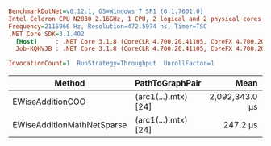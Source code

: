 ``` ini

BenchmarkDotNet=v0.12.1, OS=Windows 7 SP1 (6.1.7601.0)
Intel Celeron CPU N2830 2.16GHz, 1 CPU, 2 logical and 2 physical cores
Frequency=2115966 Hz, Resolution=472.5974 ns, Timer=TSC
.NET Core SDK=3.1.402
  [Host]     : .NET Core 3.1.8 (CoreCLR 4.700.20.41105, CoreFX 4.700.20.41903), X64 RyuJIT DEBUG
  Job-KQHVJB : .NET Core 3.1.8 (CoreCLR 4.700.20.41105, CoreFX 4.700.20.41903), X64 RyuJIT

InvocationCount=1  RunStrategy=Throughput  UnrollFactor=1  

```
|                     Method |      PathToGraphPair |           Mean |        Error |       StdDev |        TEPS |            Min |            Max |
|--------------------------- |--------------------- |---------------:|-------------:|-------------:|------------:|---------------:|---------------:|
|           EWiseAdditionCOO | (arc1(...).mtx) [24] | 2,092,343.0 μs | 35,174.33 μs | 31,181.13 μs |    0.612710 | 2,056,612.0 μs | 2,164,915.2 μs |
| EWiseAdditionMathNetSparse | (arc1(...).mtx) [24] |       247.2 μs |      3.12 μs |      2.60 μs | 5186.746479 |       243.4 μs |       252.8 μs |
